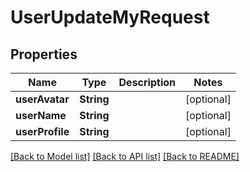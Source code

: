 # UserUpdateMyRequest

## Properties
Name | Type | Description | Notes
------------ | ------------- | ------------- | -------------
**userAvatar** | **String** |  | [optional] 
**userName** | **String** |  | [optional] 
**userProfile** | **String** |  | [optional] 

[[Back to Model list]](../README.md#documentation-for-models) [[Back to API list]](../README.md#documentation-for-api-endpoints) [[Back to README]](../README.md)


